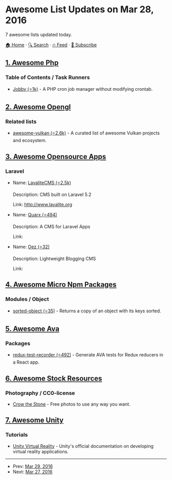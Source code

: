 # Awesome List Updates on Mar 28, 2016

7 awesome lists updated today.

[🏠 Home](/README.md) · [🔍 Search](https://www.trackawesomelist.com/search/) · [🔥 Feed](https://www.trackawesomelist.com/rss.xml) · [📮 Subscribe](https://trackawesomelist.us17.list-manage.com/subscribe?u=d2f0117aa829c83a63ec63c2f&id=36a103854c)



## [1. Awesome Php](/content/ziadoz/awesome-php/README.md)

### Table of Contents / Task Runners

*   [Jobby (⭐1k)](https://github.com/jobbyphp/jobby) - A PHP cron job manager without modifying crontab.

## [2. Awesome Opengl](/content/eug/awesome-opengl/README.md)

### Related lists

*   [awesome-vulkan (⭐2.6k)](https://github.com/vinjn/awesome-vulkan) - A curated list of awesome Vulkan projects and ecosystem.

## [3. Awesome Opensource Apps](/content/unicodeveloper/awesome-opensource-apps/README.md)

### Laravel

- Name: [LavaliteCMS (⭐2.5k)](https://github.com/LavaLite/cms)

  Description: CMS built on Laravel 5.2

  Link: <http://www.lavalite.org>


- Name: [Quarx (⭐494)](https://github.com/YABhq/Quarx)

  Description: A CMS for Laravel Apps

  Link: 


- Name: [Oez (⭐32)](https://github.com/gaaarfild/0ez)

  Description: Lightweight Blogging CMS

  Link: 



## [4. Awesome Micro Npm Packages](/content/parro-it/awesome-micro-npm-packages/README.md)

### Modules / Object

*   [sorted-object (⭐35)](https://github.com/domenic/sorted-object) - Returns a copy of an object with its keys sorted.

## [5. Awesome Ava](/content/avajs/awesome-ava/README.md)

### Packages

*   [redux-test-recorder (⭐492)](https://github.com/conorhastings/redux-test-recorder) - Generate AVA tests for Redux reducers in a React app.

## [6. Awesome Stock Resources](/content/neutraltone/awesome-stock-resources/README.md)

### Photography / CC0-license

*   [Crow the Stone](http://crowthestone.tumblr.com/) - Free photos to use any way you want.

## [7. Awesome Unity](/content/RyanNielson/awesome-unity/README.md)

### Tutorials

*   [Unity Virtual Reality](http://docs.unity3d.com/Manual/VROverview.html) - Unity's official documentation on developing virtual reality applications.

---

- Prev: [Mar 29, 2016](/content/2016/03/29/README.md)
- Next: [Mar 27, 2016](/content/2016/03/27/README.md)